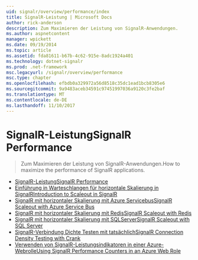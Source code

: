 ```yaml
---
uid: signalr/overview/performance/index
title: SignalR-Leistung | Microsoft Docs
author: rick-anderson
description: Zum Maximieren der Leistung von SignalR-Anwendungen.
ms.author: aspnetcontent
manager: wpickett
ms.date: 09/19/2014
ms.topic: article
ms.assetid: fda81611-b67b-4c62-915e-8adc1924a401
ms.technology: dotnet-signalr
ms.prod: .net-framework
msc.legacyurl: /signalr/overview/performance
msc.type: chapter
ms.openlocfilehash: efbdb0a329972a56d8518c35dc1ead1bcb8305e6
ms.sourcegitcommit: 9a9483aceb34591c97451997036a9120c3fe2baf
ms.translationtype: MT
ms.contentlocale: de-DE
ms.lasthandoff: 11/10/2017
---
```

<a name="signalr-performance"></a><span data-ttu-id="76324-103">SignalR-Leistung</span><span class="sxs-lookup"><span data-stu-id="76324-103">SignalR Performance</span></span>
====================
> <span data-ttu-id="76324-104">Zum Maximieren der Leistung von SignalR-Anwendungen.</span><span class="sxs-lookup"><span data-stu-id="76324-104">How to maximize the performance of SignalR applications.</span></span>


- [<span data-ttu-id="76324-105">SignalR-Leistung</span><span class="sxs-lookup"><span data-stu-id="76324-105">SignalR Performance</span></span>](signalr-performance.md)
- [<span data-ttu-id="76324-106">Einführung in Warteschlangen für horizontale Skalierung in SignalR</span><span class="sxs-lookup"><span data-stu-id="76324-106">Introduction to Scaleout in SignalR</span></span>](scaleout-in-signalr.md)
- [<span data-ttu-id="76324-107">SignalR mit horizontaler Skalierung mit Azure Servicebus</span><span class="sxs-lookup"><span data-stu-id="76324-107">SignalR Scaleout with Azure Service Bus</span></span>](scaleout-with-windows-azure-service-bus.md)
- [<span data-ttu-id="76324-108">SignalR mit horizontaler Skalierung mit Redis</span><span class="sxs-lookup"><span data-stu-id="76324-108">SignalR Scaleout with Redis</span></span>](scaleout-with-redis.md)
- [<span data-ttu-id="76324-109">SignalR mit horizontaler Skalierung mit SQLServer</span><span class="sxs-lookup"><span data-stu-id="76324-109">SignalR Scaleout with SQL Server</span></span>](scaleout-with-sql-server.md)
- [<span data-ttu-id="76324-110">SignalR-Verbindung Dichte Testen mit tatsächlich</span><span class="sxs-lookup"><span data-stu-id="76324-110">SignalR Connection Density Testing with Crank</span></span>](signalr-connection-density-testing-with-crank.md)
- [<span data-ttu-id="76324-111">Verwenden von SignalR-Leistungsindikatoren in einer Azure-Webrolle</span><span class="sxs-lookup"><span data-stu-id="76324-111">Using SignalR Performance Counters in an Azure Web Role</span></span>](using-signalr-performance-counters-in-an-azure-web-role.md)
